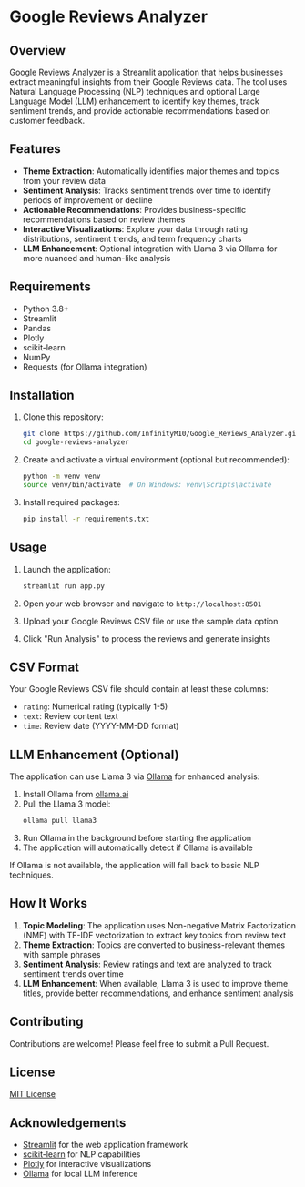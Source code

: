 # Google Reviews Analyzer

## Overview

Google Reviews Analyzer is a Streamlit application that helps businesses extract meaningful insights from their Google Reviews data. The tool uses Natural Language Processing (NLP) techniques and optional Large Language Model (LLM) enhancement to identify key themes, track sentiment trends, and provide actionable recommendations based on customer feedback.

## Features

- **Theme Extraction**: Automatically identifies major themes and topics from your review data
- **Sentiment Analysis**: Tracks sentiment trends over time to identify periods of improvement or decline
- **Actionable Recommendations**: Provides business-specific recommendations based on review themes
- **Interactive Visualizations**: Explore your data through rating distributions, sentiment trends, and term frequency charts
- **LLM Enhancement**: Optional integration with Llama 3 via Ollama for more nuanced and human-like analysis

## Requirements

- Python 3.8+
- Streamlit
- Pandas
- Plotly
- scikit-learn
- NumPy
- Requests (for Ollama integration)

## Installation

1. Clone this repository:
   ```bash
   git clone https://github.com/InfinityM10/Google_Reviews_Analyzer.git
   cd google-reviews-analyzer
   ```

2. Create and activate a virtual environment (optional but recommended):
   ```bash
   python -m venv venv
   source venv/bin/activate  # On Windows: venv\Scripts\activate
   ```

3. Install required packages:
   ```bash
   pip install -r requirements.txt
   ```

## Usage

1. Launch the application:
   ```bash
   streamlit run app.py
   ```

2. Open your web browser and navigate to `http://localhost:8501`

3. Upload your Google Reviews CSV file or use the sample data option

4. Click "Run Analysis" to process the reviews and generate insights

## CSV Format

Your Google Reviews CSV file should contain at least these columns:
- `rating`: Numerical rating (typically 1-5)
- `text`: Review content text
- `time`: Review date (YYYY-MM-DD format)

## LLM Enhancement (Optional)

The application can use Llama 3 via [Ollama](https://ollama.ai/) for enhanced analysis:

1. Install Ollama from [ollama.ai](https://ollama.ai/)
2. Pull the Llama 3 model:
   ```bash
   ollama pull llama3
   ```
3. Run Ollama in the background before starting the application
4. The application will automatically detect if Ollama is available

If Ollama is not available, the application will fall back to basic NLP techniques.

## How It Works

1. **Topic Modeling**: The application uses Non-negative Matrix Factorization (NMF) with TF-IDF vectorization to extract key topics from review text
2. **Theme Extraction**: Topics are converted to business-relevant themes with sample phrases
3. **Sentiment Analysis**: Review ratings and text are analyzed to track sentiment trends over time
4. **LLM Enhancement**: When available, Llama 3 is used to improve theme titles, provide better recommendations, and enhance sentiment analysis

## Contributing

Contributions are welcome! Please feel free to submit a Pull Request.

## License

[MIT License](LICENSE)

## Acknowledgements

- [Streamlit](https://streamlit.io/) for the web application framework
- [scikit-learn](https://scikit-learn.org/) for NLP capabilities
- [Plotly](https://plotly.com/) for interactive visualizations
- [Ollama](https://ollama.ai/) for local LLM inference
